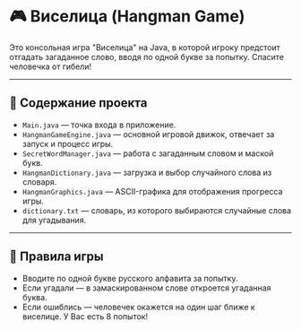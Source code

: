 # 🎮 Виселица (Hangman Game)

Это консольная игра "Виселица" на Java, в которой игроку предстоит отгадать загаданное слово, вводя по одной букве за попытку. Спасите человечка от гибели!

---

## 📂 Содержание проекта
- `Main.java` — точка входа в приложение.
- `HangmanGameEngine.java` — основной игровой движок, отвечает за запуск и процесс игры.
- `SecretWordManager.java` — работа с загаданным словом и маской букв.
- `HangmanDictionary.java` — загрузка и выбор случайного слова из словаря.
- `HangmanGraphics.java` — ASCII-графика для отображения прогресса игры.
- `dictionary.txt` — словарь, из которого выбираются случайные слова для угадывания.

---

## 🎯 Правила игры
- Вводите по одной букве русского алфавита за попытку.
- Если угадали — в замаскированном слове откроется угаданная буква.
- Если ошиблись — человечек окажется на один шаг ближе к виселице. У Вас есть 8 попыток!
